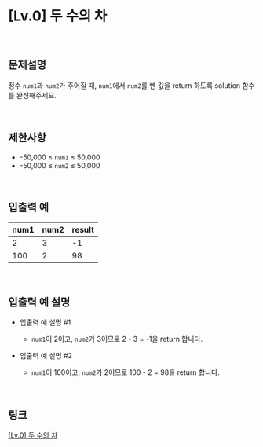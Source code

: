 # [Lv.0] 두 수의 차

<br>

## 문제설명
정수 `num1`과 `num2`가 주어질 때, `num1`에서 `num2`를 뺀 값을 return 하도록 solution 함수를 완성해주세요.

<br>

## 제한사항
- -50,000 ≤ `num1` ≤ 50,000
- -50,000 ≤ `num2` ≤ 50,000

<br>

## 입출력 예
| num1 | num2 | result |
|---|---|---|
| 2 | 3 | -1 |
| 100 | 2 | 98 |

<br>

## 입출력 예 설명
- 입출력 예 설명 #1
    - `num1`이 2이고, `num2`가 3이므로 2 - 3 = -1을 return 합니다.

- 입출력 예 설명 #2
    - `num1`이 100이고, `num2`가 2이므로 100 - 2 = 98을 return 합니다.

<br>

## 링크
[[Lv.0] 두 수의 차](https://school.programmers.co.kr/learn/courses/30/lessons/120803)
